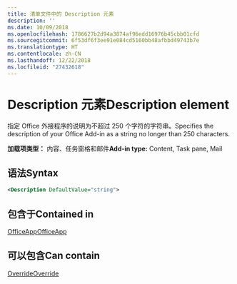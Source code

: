 ```yaml
---
title: 清单文件中的 Description 元素
description: ''
ms.date: 10/09/2018
ms.openlocfilehash: 1786627b2d94a3874af96edd16976b45cbb01cfd
ms.sourcegitcommit: 6f53df6f3ee91e084cd5160bb48afbbd49743b7e
ms.translationtype: HT
ms.contentlocale: zh-CN
ms.lasthandoff: 12/22/2018
ms.locfileid: "27432618"
---
```

# <a name="description-element"></a><span data-ttu-id="57702-102">Description 元素</span><span class="sxs-lookup"><span data-stu-id="57702-102">Description element</span></span>

<span data-ttu-id="57702-103">指定 Office 外接程序的说明为不超过 250 个字符的字符串。</span><span class="sxs-lookup"><span data-stu-id="57702-103">Specifies the description of your Office Add-in as a string no longer than 250 characters.</span></span>

<span data-ttu-id="57702-104">**加载项类型：** 内容、任务窗格和邮件</span><span class="sxs-lookup"><span data-stu-id="57702-104">**Add-in type:** Content, Task pane, Mail</span></span>

## <a name="syntax"></a><span data-ttu-id="57702-105">语法</span><span class="sxs-lookup"><span data-stu-id="57702-105">Syntax</span></span>

```XML
<Description DefaultValue="string">
```

## <a name="contained-in"></a><span data-ttu-id="57702-106">包含于</span><span class="sxs-lookup"><span data-stu-id="57702-106">Contained in</span></span>

[<span data-ttu-id="57702-107">OfficeApp</span><span class="sxs-lookup"><span data-stu-id="57702-107">OfficeApp</span></span>](officeapp.md)


## <a name="can-contain"></a><span data-ttu-id="57702-108">可以包含</span><span class="sxs-lookup"><span data-stu-id="57702-108">Can contain</span></span>

[<span data-ttu-id="57702-109">Override</span><span class="sxs-lookup"><span data-stu-id="57702-109">Override</span></span>](override.md)

